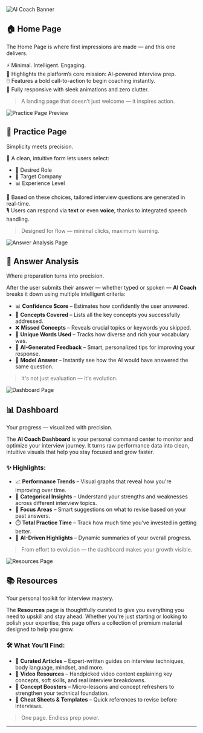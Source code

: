 ![AI Coach Banner](https://your-image-link.com/banner.png)

## 🏠 Home Page

The Home Page is where first impressions are made — and this one delivers.

⚡ Minimal. Intelligent. Engaging.  
🎯 Highlights the platform’s core mission: AI-powered interview prep.  
🖱️ Features a bold call-to-action to begin coaching instantly.  
📱 Fully responsive with sleek animations and zero clutter.  

> A landing page that doesn’t just welcome — it inspires action.


![Practice Page Preview](https://your-image-link.com/practice-page.png)

## 🧠 Practice Page

Simplicity meets precision.

🧩 A clean, intuitive form lets users select:
- 🎯 Desired Role  
- 🏢 Target Company  
- 📊 Experience Level  

🧠 Based on these choices, tailored interview questions are generated in real-time.  
🎙️ Users can respond via **text** or even **voice**, thanks to integrated speech handling.

> Designed for flow — minimal clicks, maximum learning.

![Answer Analysis Page](https://your-image-link.com/answer-analysis.png)

## 🧠 Answer Analysis

Where preparation turns into precision.

After the user submits their answer — whether typed or spoken — **AI Coach** breaks it down using multiple intelligent criteria:

- 📊 **Confidence Score** – Estimates how confidently the user answered.
- 🧠 **Concepts Covered** – Lists all the key concepts you successfully addressed.
- ❌ **Missed Concepts** – Reveals crucial topics or keywords you skipped.
- 💬 **Unique Words Used** – Tracks how diverse and rich your vocabulary was.
- 🧾 **AI-Generated Feedback** – Smart, personalized tips for improving your response.
- 🤖 **Model Answer** – Instantly see how the AI would have answered the same question.

> It's not just evaluation — it's evolution.


  ![Dashboard Page](https://your-image-link.com/dashboard.png)

## 📊 Dashboard

Your progress — visualized with precision.

The **AI Coach Dashboard** is your personal command center to monitor and optimize your interview journey. It turns raw performance data into clean, intuitive visuals that help you stay focused and grow faster.

### ✨ Highlights:
- 📈 **Performance Trends** – Visual graphs that reveal how you're improving over time.
- 🧩 **Categorical Insights** – Understand your strengths and weaknesses across different interview topics.
- 🎯 **Focus Areas** – Smart suggestions on what to revise based on your past answers.
- ⏱️ **Total Practice Time** – Track how much time you’ve invested in getting better.
- 🧠 **AI-Driven Highlights** – Dynamic summaries of your overall progress.

> From effort to evolution — the dashboard makes your growth visible.

![Resources Page](https://your-image-link.com/resources.png)

## 📚 Resources

Your personal toolkit for interview mastery.

The **Resources** page is thoughtfully curated to give you everything you need to upskill and stay ahead. Whether you're just starting or looking to polish your expertise, this page offers a collection of premium material designed to help you grow.

### 🛠️ What You’ll Find:
- 📄 **Curated Articles** – Expert-written guides on interview techniques, body language, mindset, and more.
- 🎥 **Video Resources** – Handpicked video content explaining key concepts, soft skills, and real interview breakdowns.
- 🧠 **Concept Boosters** – Micro-lessons and concept refreshers to strengthen your technical foundation.
- 📘 **Cheat Sheets & Templates** – Quick references to revise before interviews.

> One page. Endless prep power.

---



